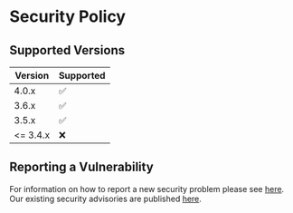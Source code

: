 # Security Policy

## Supported Versions

| Version | Supported          |
| ------- | ------------------ |
| 4.0.x   | :white_check_mark: |
| 3.6.x   | :white_check_mark: |
| 3.5.x   | :white_check_mark: |
| <= 3.4.x | :x:                |

## Reporting a Vulnerability

For information on how to report a new security problem please see [here](https://www.apache.org/security/).
Our existing security advisories are published [here](http://cxf.apache.org/security-advisories.html).
